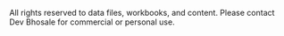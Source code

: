 All rights reserved to data files, workbooks, and content. Please contact Dev Bhosale for commercial or personal use.
